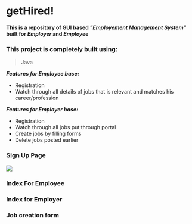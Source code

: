 # getHired!
**This is a repository of GUI based _"Employement Management System"_ built for _Employer_ and _Employee_**

<h3>This project is completely built using:</h3>

>Java

***Features for Employee base:***
- Registration
- Watch through all details of jobs that is relevant and matches his career/profession


***Features for Employer base:***
- Registration
- Watch through all jobs put through portal
- Create jobs by filling forms
- Delete jobs posted earlier


<h3>Sign Up Page</h3>
<img src = "images/github-Signup.jpeg">
<h3>Index For Employee</h3>
<h3>Index for Employer</h3>
<h3>Job creation form</h3>
